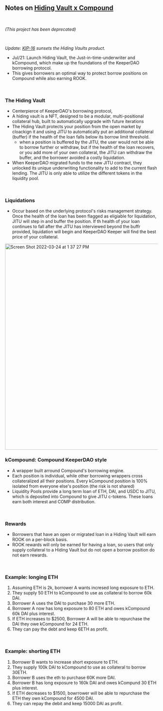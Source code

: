 ## Notes on [Hiding Vault x Compound](https://medium.com/keeperdao/hiding-vault-x-compound-a09ad6c2db80)

<br>

*(This project has been deprecated)*

<br>

*Update: [KIP-16](https://forum.keeperdao.com/t/kip-16-sunset-the-hiding-vaults-product/281) sunsets the Hiding Vaults product.*

* Jul/21: Launch Hiding Vault, the Just-in-time-underwriter and kCompound, which make up the foundations of the KeeperDAO borrowing protocol.
* This gives borrowers an optimal way to protect borrow positions on Compound while also earning ROOK.

<br>

### The Hiding Vault

* Centerpierce of KeeperDAO's borrowing protocol,
* A hiding vault is a NFT, designed to be a modular, multi-positional collateral hub, built to automatically upgrade with future iterations
* The Hiding Vault protects your position from the open market by cloackign it and using JITU to automatically put an additional collateral (buffer) if the health of the loan falls below its borrow limit threshold. 
  * when a position is buffered by the JITU, the user would not be able to borrow further or withdraw, but if the health of the loan recovers, or you add more of your own collateral, the JITU can withdraw the buffer, and the borrower avoided a costly liquidation.
* When KeeperDAO  migrated funds to the new JITU contract, they unlocked its unique underwriting functionality to add to the current flash lending. The JITU is only able to utilize the different tokens in the liquidity pool.

<br>

### Liquidations

* Occur based on the underlying protocol's risks management strategy. Once the health of the loan has been flagged as eligiable for liquidation, JITU will step in and buffer the position. If th health of your loan continues to fall after the JITU has interviewed beyond the buffr provided, liquidation will begin and KeeperDAO Keeper will find the best price of your collateral.
 
<img width="676" alt="Screen Shot 2022-03-24 at 1 37 27 PM" src="https://user-images.githubusercontent.com/1130416/159887327-aaa0cfe7-4821-49ff-ad15-28960cf2ddaf.png">


<br>

### kCompound: Compound KeeperDAO style

* A wrapper built arround Compound's borrowing engine.
* Each position is individual, while other borrowing wrappers cross collateralized all their positions. Every kCompound position is 100% isolated from everyone else's position (the risk is not shared)
* Liquidity Pools provide a long term loan of ETH, DAI, and USDC to JITU, which is deposited into Compound to give JITU c-tokens. These loans earn both interest and COMP distribution.


<br>

### Rewards

* Borrowers that have an open or migrated loan in a Hiding Vault will earn ROOK on a per-block basis.
* ROOK rewards will only be earned for having a loan, so users that only supply collateral to a Hiding Vault but do not open a borrow position do not earn rewards.

<br>

### Example: longing ETH

1. Assuming ETH is 2k, borrower A wants incresed long exposure to ETH.
2. They supply 50 ETH to kCompound to use as collateral to borrow 60k DAI.
3. Borrower A uses the DAI to purchase 30 more ETH.
4. Borrower A now has long exposure to 80 ETH and owes kCompound 60k DAI plus interest.
5. If ETH increases to $2500, Borrower A will be able to repurchase the DAI they owe kCompound for 24 ETH. 
6. They can pay the debt and keep 6ETH as profit.


<br>

### Example: shorting ETH

1. Borrower B wants to increase short exposure to ETH. 
2. They supply 100k DAI to kCompound to use as collateral to borrow 30ETH.
3. Borrower B uses the eth to purchase 60K more DAI.
4. Borrower B has long exposure to 160k DAI and owes kCompund 30 ETH plus interest.
5. If ETH decreases to $1500, bowrrower will be able to repurchase the ETH they own kCompound for 4500 DAI.
6. They can repay the debit and keep 15000 DAI as profit.

